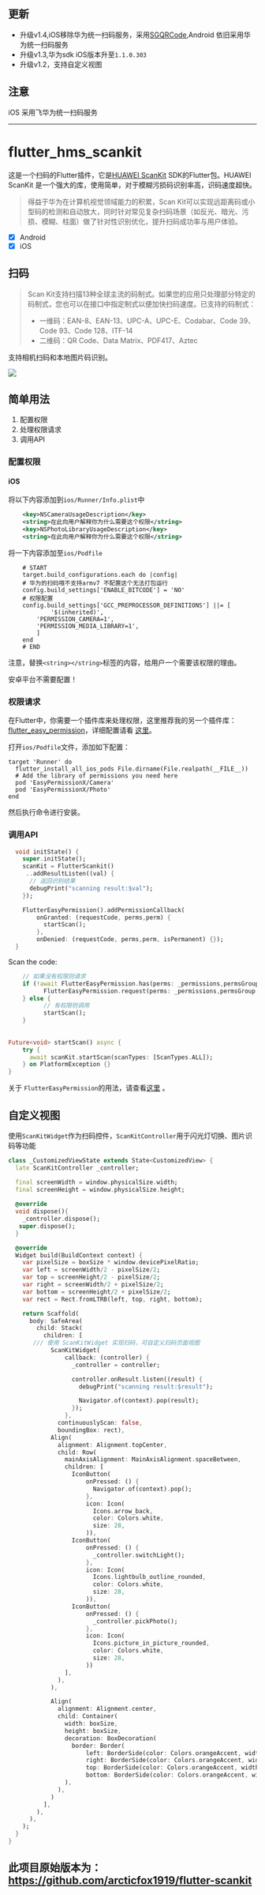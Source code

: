 

## 更新
* 升级v1.4,iOS移除华为统一扫码服务，采用[SGQRCode](https://github.com/kingsic/SGQRCode),Android 依旧采用华为统一扫码服务
* 升级v1.3,华为sdk iOS版本升至`1.1.0.303`
* 升级v1.2，支持自定义视图

## 注意

iOS 采用飞华为统一扫码服务

------


# flutter_hms_scankit

这是一个扫码的Flutter插件，它是[HUAWEI ScanKit](https://developer.huawei.com/consumer/cn/doc/development/HMSCore-Guides-V5/service-introduction-0000001050041994-V5) SDK的Flutter包。HUAWEI ScanKit 是一个强大的库，使用简单，对于模糊污损码识别率高，识码速度超快。

> 得益于华为在计算机视觉领域能力的积累，Scan Kit可以实现远距离码或小型码的检测和自动放大，同时针对常见复杂扫码场景（如反光、暗光、污损、模糊、柱面）做了针对性识别优化，提升扫码成功率与用户体验。

- [x] Android
- [x] iOS

## 扫码

>   Scan Kit支持扫描13种全球主流的码制式。如果您的应用只处理部分特定的码制式，您也可以在接口中指定制式以便加快扫码速度。已支持的码制式：
>
>   - 一维码：EAN-8、EAN-13、UPC-A、UPC-E、Codabar、Code 39、Code 93、Code 128、ITF-14
>   - 二维码：QR Code、Data Matrix、PDF417、Aztec

支持相机扫码和本地图片码识别。


![](https://gitee.com/arcticfox1919/ImageHosting/raw/master/img/ScanScreenshot20210428.gif)


## 简单用法

1. 配置权限
2. 处理权限请求
3. 调用API

### 配置权限

#### iOS

将以下内容添加到`ios/Runner/Info.plist`中

```xml
    <key>NSCameraUsageDescription</key>
    <string>在此向用户解释你为什么需要这个权限</string>
    <key>NSPhotoLibraryUsageDescription</key>
    <string>在此向用户解释你为什么需要这个权限</string>
```
将一下内容添加至`ios/Podfile`
```pod
    # START
    target.build_configurations.each do |config|
    # 华为的扫码哦不支持armv7 不配置这个无法打包运行
    config.build_settings['ENABLE_BITCODE'] = 'NO'
    # 权限配置
    config.build_settings['GCC_PREPROCESSOR_DEFINITIONS'] ||= [
            '$(inherited)',
        'PERMISSION_CAMERA=1',
        'PERMISSION_MEDIA_LIBRARY=1',
        ]
    end
    # END
```

注意，替换`<string></string>`标签的内容，给用户一个需要该权限的理由。

安卓平台不需要配置！

### 权限请求

在Flutter中，你需要一个插件库来处理权限，这里推荐我的另一个插件库：[flutter_easy_permission](https://pub.dev/packages/flutter_easy_permission)，详细配置请看 [这里](https://github.com/arcticfox1919/flutter_easy_permission)。

打开`ios/Podfile`文件，添加如下配置：

```
target 'Runner' do
  flutter_install_all_ios_pods File.dirname(File.realpath(__FILE__))
  # Add the library of permissions you need here
  pod 'EasyPermissionX/Camera'
  pod 'EasyPermissionX/Photo'
end
```

然后执行命令进行安装。

### 调用API

```dart
  void initState() {
    super.initState();
    scanKit = FlutterScankit()
	 ..addResultListen((val) {
	  // 返回识别结果
      debugPrint("scanning result:$val");
    });

    FlutterEasyPermission().addPermissionCallback(
        onGranted: (requestCode, perms,perm) {
          startScan();
        },
        onDenied: (requestCode, perms,perm, isPermanent) {});
  }
```

Scan the code:

```dart
    // 如果没有权限则请求
    if (!await FlutterEasyPermission.has(perms: _permissions,permsGroup: _permissionGroup)) {
          FlutterEasyPermission.request(perms: _permissions,permsGroup: _permissionGroup);
    } else {
          // 有权限则调用
          startScan();
    }
    
    
Future<void> startScan() async {
    try {
      await scanKit.startScan(scanTypes: [ScanTypes.ALL]);
    } on PlatformException {}
}
```

关于 `FlutterEasyPermission`的用法，请查看[这里](https://github.com/arcticfox1919/flutter_easy_permission) 。

## 自定义视图

使用`ScanKitWidget`作为扫码控件，`ScanKitController`用于闪光灯切换、图片识码等功能

```dart
class _CustomizedViewState extends State<CustomizedView> {
  late ScanKitController _controller;

  final screenWidth = window.physicalSize.width;
  final screenHeight = window.physicalSize.height;
  
  @override
  void dispose(){
    _controller.dispose();
   super.dispose(); 
  }

  @override
  Widget build(BuildContext context) {
    var pixelSize = boxSize * window.devicePixelRatio;
    var left = screenWidth/2 - pixelSize/2;
    var top = screenHeight/2 - pixelSize/2;
    var right = screenWidth/2 + pixelSize/2;
    var bottom = screenHeight/2 + pixelSize/2;
    var rect = Rect.fromLTRB(left, top, right, bottom);

    return Scaffold(
      body: SafeArea(
        child: Stack(
          children: [
	   /// 使用 ScanKitWidget 实现扫码，可自定义扫码页面视图
            ScanKitWidget(
                callback: (controller) {
                  _controller = controller;

                  controller.onResult.listen((result) {
                    debugPrint("scanning result:$result");

                    Navigator.of(context).pop(result);
                  });
                },
              continuouslyScan: false,
              boundingBox: rect),
            Align(
              alignment: Alignment.topCenter,
              child: Row(
                mainAxisAlignment: MainAxisAlignment.spaceBetween,
                children: [
                  IconButton(
                      onPressed: () {
                        Navigator.of(context).pop();
                      },
                      icon: Icon(
                        Icons.arrow_back,
                        color: Colors.white,
                        size: 28,
                      )),
                  IconButton(
                      onPressed: () {
                        _controller.switchLight();
                      },
                      icon: Icon(
                        Icons.lightbulb_outline_rounded,
                        color: Colors.white,
                        size: 28,
                      )),
                  IconButton(
                      onPressed: () {
                        _controller.pickPhoto();
                      },
                      icon: Icon(
                        Icons.picture_in_picture_rounded,
                        color: Colors.white,
                        size: 28,
                      ))
                ],
              ),
            ),

            Align(
              alignment: Alignment.center,
              child: Container(
                width: boxSize,
                height: boxSize,
                decoration: BoxDecoration(
                  border: Border(
                      left: BorderSide(color: Colors.orangeAccent, width: 2),
                      right: BorderSide(color: Colors.orangeAccent, width: 2),
                      top: BorderSide(color: Colors.orangeAccent, width: 2),
                      bottom: BorderSide(color: Colors.orangeAccent, width: 2)),
                ),
              ),
            )
          ],
        ),
      ),
    );
  }
}

```

## 此项目原始版本为：https://github.com/arcticfox1919/flutter-scankit


